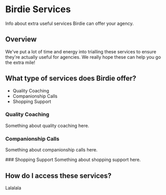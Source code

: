 # Birdie Services

Info about extra useful services Birdie can offer your agency.

## Overview
We've put a lot of time and energy into trialling these services to ensure they're actually useful for agencies. We really hope these can help you go the extra mile!


## What type of services does Birdie offer? 

- Quality Coaching
- Companionship Calls
- Shopping Support

### Quality Coaching
Something about quality coaching here.

### Companionship Calls
Something about companionship calls here.

### Shopping Support
Something about shopping support here. 


## How do I access these services?
Lalalala